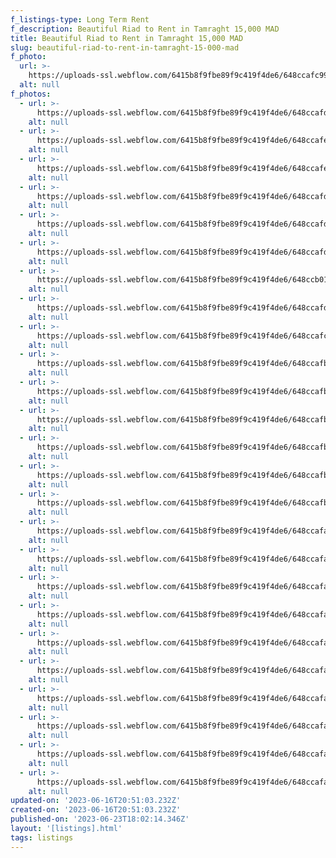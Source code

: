 ```yaml
---
f_listings-type: Long Term Rent
f_description: Beautiful Riad to Rent in Tamraght 15,000 MAD
title: Beautiful Riad to Rent in Tamraght 15,000 MAD
slug: beautiful-riad-to-rent-in-tamraght-15-000-mad
f_photo:
  url: >-
    https://uploads-ssl.webflow.com/6415b8f9fbe89f9c419f4de6/648ccafc99252793595b70c9_IMG-20230616-WA0022.jpg
  alt: null
f_photos:
  - url: >-
      https://uploads-ssl.webflow.com/6415b8f9fbe89f9c419f4de6/648ccafdbe01f6d67d5bfcc7_IMG-20230616-WA0011.jpg
    alt: null
  - url: >-
      https://uploads-ssl.webflow.com/6415b8f9fbe89f9c419f4de6/648ccafecb7e6c2c3ad9fd0c_IMG-20230616-WA0012.jpg
    alt: null
  - url: >-
      https://uploads-ssl.webflow.com/6415b8f9fbe89f9c419f4de6/648ccafeda1e1a8fd1a54b38_IMG-20230616-WA0013.jpg
    alt: null
  - url: >-
      https://uploads-ssl.webflow.com/6415b8f9fbe89f9c419f4de6/648ccafd99252793595b70f5_IMG-20230616-WA0015.jpg
    alt: null
  - url: >-
      https://uploads-ssl.webflow.com/6415b8f9fbe89f9c419f4de6/648ccafd64d1b12974a99345_IMG-20230616-WA0016.jpg
    alt: null
  - url: >-
      https://uploads-ssl.webflow.com/6415b8f9fbe89f9c419f4de6/648ccafdee8c1be65b013b68_IMG-20230616-WA0017.jpg
    alt: null
  - url: >-
      https://uploads-ssl.webflow.com/6415b8f9fbe89f9c419f4de6/648ccb0150ffe36443a71a2e_IMG-20230616-WA0019.jpg
    alt: null
  - url: >-
      https://uploads-ssl.webflow.com/6415b8f9fbe89f9c419f4de6/648ccafd5d482e82f0df482f_IMG-20230616-WA0021.jpg
    alt: null
  - url: >-
      https://uploads-ssl.webflow.com/6415b8f9fbe89f9c419f4de6/648ccafc99252793595b70c9_IMG-20230616-WA0022.jpg
    alt: null
  - url: >-
      https://uploads-ssl.webflow.com/6415b8f9fbe89f9c419f4de6/648ccafb4c450a487a433f61_IMG-20230616-WA0023.jpg
    alt: null
  - url: >-
      https://uploads-ssl.webflow.com/6415b8f9fbe89f9c419f4de6/648ccafbda1e1a8fd1a548c6_IMG-20230616-WA0027.jpg
    alt: null
  - url: >-
      https://uploads-ssl.webflow.com/6415b8f9fbe89f9c419f4de6/648ccafbda1e1a8fd1a548aa_IMG-20230616-WA0028.jpg
    alt: null
  - url: >-
      https://uploads-ssl.webflow.com/6415b8f9fbe89f9c419f4de6/648ccafb563ce38de4fd9ee8_IMG-20230616-WA0029.jpg
    alt: null
  - url: >-
      https://uploads-ssl.webflow.com/6415b8f9fbe89f9c419f4de6/648ccafb99252793595b6fb9_IMG-20230616-WA0030.jpg
    alt: null
  - url: >-
      https://uploads-ssl.webflow.com/6415b8f9fbe89f9c419f4de6/648ccafbf9151367246561be_IMG-20230616-WA0031.jpg
    alt: null
  - url: >-
      https://uploads-ssl.webflow.com/6415b8f9fbe89f9c419f4de6/648ccafa99252793595b6f3a_IMG-20230616-WA0001.jpg
    alt: null
  - url: >-
      https://uploads-ssl.webflow.com/6415b8f9fbe89f9c419f4de6/648ccafa941c4fe36124e351_IMG-20230616-WA0002.jpg
    alt: null
  - url: >-
      https://uploads-ssl.webflow.com/6415b8f9fbe89f9c419f4de6/648ccafaee8c1be65b01392d_IMG-20230616-WA0003.jpg
    alt: null
  - url: >-
      https://uploads-ssl.webflow.com/6415b8f9fbe89f9c419f4de6/648ccafa2f428f65d9f75d73_IMG-20230616-WA0004.jpg
    alt: null
  - url: >-
      https://uploads-ssl.webflow.com/6415b8f9fbe89f9c419f4de6/648ccafaec743a4483d34aac_IMG-20230616-WA0005.jpg
    alt: null
  - url: >-
      https://uploads-ssl.webflow.com/6415b8f9fbe89f9c419f4de6/648ccafaee8c1be65b0138ea_IMG-20230616-WA0006.jpg
    alt: null
  - url: >-
      https://uploads-ssl.webflow.com/6415b8f9fbe89f9c419f4de6/648ccafaf91513672465602a_IMG-20230616-WA0007.jpg
    alt: null
  - url: >-
      https://uploads-ssl.webflow.com/6415b8f9fbe89f9c419f4de6/648ccafa0e6b0a8bfd6accd6_IMG-20230616-WA0008.jpg
    alt: null
  - url: >-
      https://uploads-ssl.webflow.com/6415b8f9fbe89f9c419f4de6/648ccafaa08b27df92132ce7_IMG-20230616-WA0009.jpg
    alt: null
  - url: >-
      https://uploads-ssl.webflow.com/6415b8f9fbe89f9c419f4de6/648ccafa563ce38de4fd9d95_IMG-20230616-WA0010.jpg
    alt: null
updated-on: '2023-06-16T20:51:03.232Z'
created-on: '2023-06-16T20:51:03.232Z'
published-on: '2023-06-23T18:02:14.346Z'
layout: '[listings].html'
tags: listings
---
```



